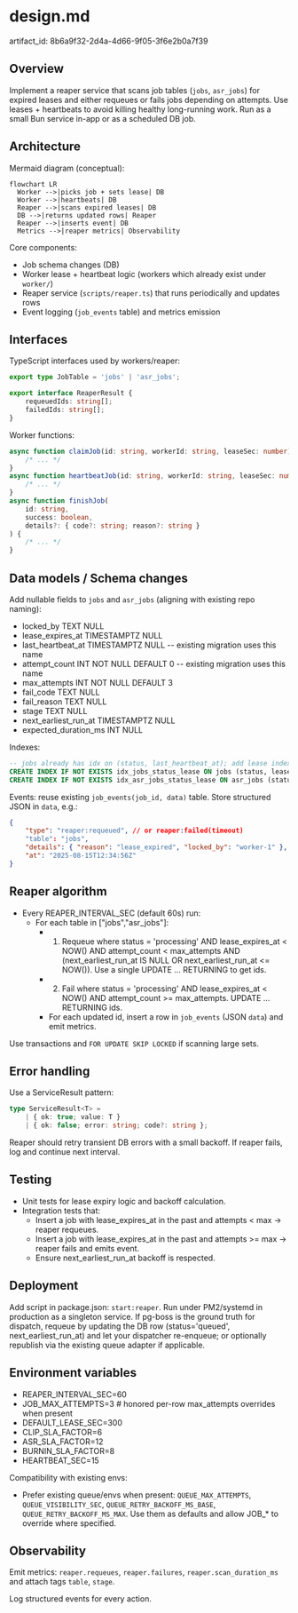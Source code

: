 # design.md

artifact_id: 8b6a9f32-2d4a-4d66-9f05-3f6e2b0a7f39

## Overview

Implement a reaper service that scans job tables (`jobs`, `asr_jobs`) for expired leases and either requeues or fails jobs depending on attempts. Use leases + heartbeats to avoid killing healthy long-running work. Run as a small Bun service in-app or as a scheduled DB job.

## Architecture

Mermaid diagram (conceptual):

```mermaid
flowchart LR
  Worker -->|picks job + sets lease| DB
  Worker -->|heartbeats| DB
  Reaper -->|scans expired leases| DB
  DB -->|returns updated rows| Reaper
  Reaper -->|inserts event| DB
  Metrics -->|reaper metrics| Observability
```

Core components:

-   Job schema changes (DB)
-   Worker lease + heartbeat logic (workers which already exist under `worker/`)
-   Reaper service (`scripts/reaper.ts`) that runs periodically and updates rows
-   Event logging (`job_events` table) and metrics emission

## Interfaces

TypeScript interfaces used by workers/reaper:

```ts
export type JobTable = 'jobs' | 'asr_jobs';

export interface ReaperResult {
    requeuedIds: string[];
    failedIds: string[];
}
```

Worker functions:

```ts
async function claimJob(id: string, workerId: string, leaseSec: number) {
    /* ... */
}
async function heartbeatJob(id: string, workerId: string, leaseSec: number) {
    /* ... */
}
async function finishJob(
    id: string,
    success: boolean,
    details?: { code?: string; reason?: string }
) {
    /* ... */
}
```

## Data models / Schema changes

Add nullable fields to `jobs` and `asr_jobs` (aligning with existing repo naming):

-   locked_by TEXT NULL
-   lease_expires_at TIMESTAMPTZ NULL
-   last_heartbeat_at TIMESTAMPTZ NULL -- existing migration uses this name
-   attempt_count INT NOT NULL DEFAULT 0 -- existing migration uses this name
-   max_attempts INT NOT NULL DEFAULT 3
-   fail_code TEXT NULL
-   fail_reason TEXT NULL
-   stage TEXT NULL
-   next_earliest_run_at TIMESTAMPTZ NULL
-   expected_duration_ms INT NULL

Indexes:

```sql
-- jobs already has idx on (status, last_heartbeat_at); add lease index
CREATE INDEX IF NOT EXISTS idx_jobs_status_lease ON jobs (status, lease_expires_at);
CREATE INDEX IF NOT EXISTS idx_asr_jobs_status_lease ON asr_jobs (status, lease_expires_at);
```

Events: reuse existing `job_events(job_id, data)` table. Store structured JSON in `data`, e.g.:

```json
{
    "type": "reaper:requeued", // or reaper:failed(timeout)
    "table": "jobs",
    "details": { "reason": "lease_expired", "locked_by": "worker-1" },
    "at": "2025-08-15T12:34:56Z"
}
```

## Reaper algorithm

-   Every REAPER_INTERVAL_SEC (default 60s) run:
    -   For each table in ["jobs","asr_jobs"]:
        -   1. Requeue where status = 'processing' AND lease_expires_at < NOW() AND attempt_count < max_attempts AND (next_earliest_run_at IS NULL OR next_earliest_run_at <= NOW()). Use a single UPDATE ... RETURNING to get ids.
        -   2. Fail where status = 'processing' AND lease_expires_at < NOW() AND attempt_count >= max_attempts. UPDATE ... RETURNING ids.
        -   For each updated id, insert a row in `job_events` (JSON `data`) and emit metrics.

Use transactions and `FOR UPDATE SKIP LOCKED` if scanning large sets.

## Error handling

Use a ServiceResult pattern:

```ts
type ServiceResult<T> =
    | { ok: true; value: T }
    | { ok: false; error: string; code?: string };
```

Reaper should retry transient DB errors with a small backoff. If reaper fails, log and continue next interval.

## Testing

-   Unit tests for lease expiry logic and backoff calculation.
-   Integration tests that:
    -   Insert a job with lease_expires_at in the past and attempts < max -> reaper requeues.
    -   Insert a job with lease_expires_at in the past and attempts >= max -> reaper fails and emits event.
    -   Ensure next_earliest_run_at backoff is respected.

## Deployment

Add script in package.json: `start:reaper`.
Run under PM2/systemd in production as a singleton service.
If pg-boss is the ground truth for dispatch, requeue by updating the DB row (status='queued', next_earliest_run_at) and let your dispatcher re-enqueue; or optionally republish via the existing queue adapter if applicable.

## Environment variables

-   REAPER_INTERVAL_SEC=60
-   JOB_MAX_ATTEMPTS=3 # honored per-row max_attempts overrides when present
-   DEFAULT_LEASE_SEC=300
-   CLIP_SLA_FACTOR=6
-   ASR_SLA_FACTOR=12
-   BURNIN_SLA_FACTOR=8
-   HEARTBEAT_SEC=15

Compatibility with existing envs:

-   Prefer existing queue/envs when present: `QUEUE_MAX_ATTEMPTS`, `QUEUE_VISIBILITY_SEC`, `QUEUE_RETRY_BACKOFF_MS_BASE`, `QUEUE_RETRY_BACKOFF_MS_MAX`. Use them as defaults and allow JOB\_\* to override where specified.

## Observability

Emit metrics: `reaper.requeues`, `reaper.failures`, `reaper.scan_duration_ms` and attach tags `table`, `stage`.

Log structured events for every action.
